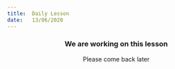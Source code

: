 ```yaml
---
title:  Daily Lesson
date:   13/06/2020
---
```


### <center>We are working on this lesson</center>
<center>Please come back later</center>
